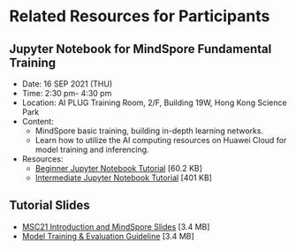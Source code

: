 # Related Resources for Participants

## Jupyter Notebook for MindSpore Fundamental Training
- Date: 16 SEP 2021 (THU)
- Time: 2:30 pm- 4:30 pm
- Location: AI PLUG Training Room, 2/F, Building 19W, Hong Kong Science Park
- Content:
  -  MindSpore basic training, building in-depth learning networks.
  - Learn how to utilize the AI computing resources on Huawei Cloud for model training and inferencing.
- Resources:
  - [Beginner Jupyter Notebook Tutorial](https://downgit.github.io/#/home?url=https://github.com/MindSporeChallenge21/resources/blob/main/notebook/MindSpore%20Challenge%20Tutorial%20Beginner.ipynb) [60.2 KB]
  - [Intermediate Jupyter Notebook Tutorial](https://downgit.github.io/#/home?url=https://github.com/MindSporeChallenge21/resources/blob/main/notebook/MindSpore%20Challenge%20Tutorial%20Intermediate.ipynb) [401 KB]


## Tutorial Slides
- [MSC21 Introduction and MindSpore Slides](https://github.com/MindSporeChallenge21/resources/raw/main/MSC21%20Introduction%20and%20MindSpore%20Tutorial.pdf) [3.4 MB]
- [Model Training & Evaluation Guideline](https://github.com/MindSporeChallenge21/resources/raw/main/Model%20Training%20%26%20Evaluation%20Guideline.pptx) [3.4 MB]

